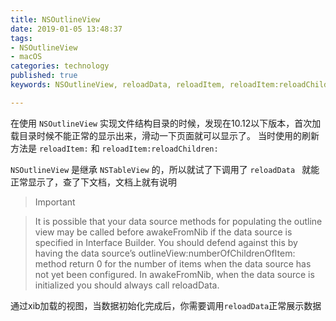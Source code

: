```yaml
---
title: NSOutlineView
date: 2019-01-05 13:48:37
tags: 
- NSOutlineView
- macOS
categories: technology
published: true
keywords: NSOutlineView, reloadData, reloadItem, reloadItem:reloadChildren

---
```



在使用 `NSOutlineView` 实现文件结构目录的时候，发现在10.12以下版本，首次加载目录时候不能正常的显示出来，滑动一下页面就可以显示了。
当时使用的刷新方法是 `reloadItem:` 和 `reloadItem:reloadChildren:` 

`NSOutlineView` 是继承 `NSTableView` 的，所以就试了下调用了 `reloadData ` 就能正常显示了，查了下文档，文档上就有说明

> Important

> It is possible that your data source methods for populating the outline view may be called before awakeFromNib if the data source is specified in Interface Builder. You should defend against this by having the data source’s outlineView:numberOfChildrenOfItem: method return 0 for the number of items when the data source has not yet been configured. In awakeFromNib, when the data source is initialized you should always call reloadData.

通过xib加载的视图，当数据初始化完成后，你需要调用`reloadData`正常展示数据
